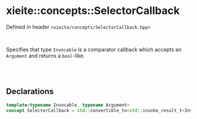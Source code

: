 # xieite::concepts::SelectorCallback
Defined in header `<xieite/concepts/SelectorCallback.hpp>`

<br/>

Specifies that type `Invocable` is a comparator callback which accepts an `Argument` and returns a `bool`-like.

<br/><br/>

## Declarations
```cpp
template<typename Invocable, typename Argument>
concept SelectorCallback = std::convertible_to<std::invoke_result_t<Invocable, Argument>, bool>;
```
